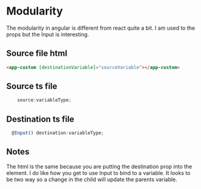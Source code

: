# Modularity

The modularity in angular is different from react quite a bit. I am used to the props but the Input is interesting.  

## Source file html
```html
<app-custom [destinationVariable]="sourceVariable"></app-custom>
```

## Source ts file
```ts
    source:variableType;
```

## Destination ts file
```ts
  @Input() destination:variableType;
```

## Notes
The html is the same because you are putting the destination prop into the element.  I do like how you get to use Input to bind to a variable. It looks to be two way so a change in the child will update the parents variable. 
